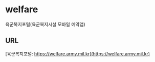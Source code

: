 # welfare
육군복지포털(육군복지시설 모바일 예약앱)

## URL
[육군복지포털: https://welfare.army.mil.kr](https://welfare.army.mil.kr)
